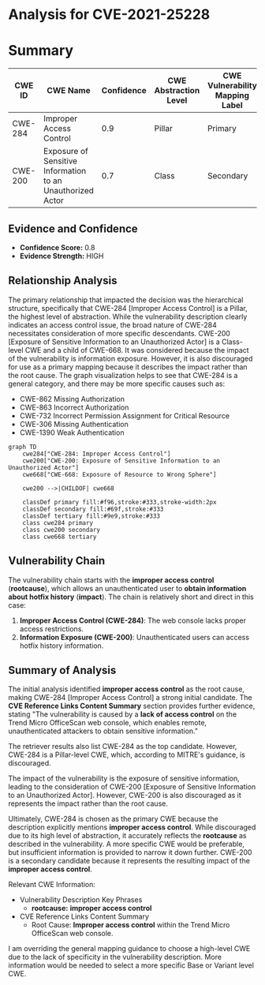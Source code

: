 # Analysis for CVE-2021-25228

# Summary
| CWE ID | CWE Name | Confidence | CWE Abstraction Level | CWE Vulnerability Mapping Label | CWE-Vulnerability Mapping Notes |
|---|---|---|---|---|---|
| CWE-284 | Improper Access Control | 0.9 | Pillar | Primary | Discouraged |
| CWE-200 | Exposure of Sensitive Information to an Unauthorized Actor | 0.7 | Class | Secondary | Discouraged |

## Evidence and Confidence

*   **Confidence Score:** 0.8
*   **Evidence Strength:** HIGH

## Relationship Analysis
The primary relationship that impacted the decision was the hierarchical structure, specifically that CWE-284 [Improper Access Control] is a Pillar, the highest level of abstraction. While the vulnerability description clearly indicates an access control issue, the broad nature of CWE-284 necessitates consideration of more specific descendants.
CWE-200 [Exposure of Sensitive Information to an Unauthorized Actor] is a Class-level CWE and a child of CWE-668. It was considered because the impact of the vulnerability is information exposure. However, it is also discouraged for use as a primary mapping because it describes the impact rather than the root cause.
The graph visualization helps to see that CWE-284 is a general category, and there may be more specific causes such as:
  - CWE-862 Missing Authorization
  - CWE-863 Incorrect Authorization
  - CWE-732 Incorrect Permission Assignment for Critical Resource
  - CWE-306 Missing Authentication
  - CWE-1390 Weak Authentication

```mermaid
graph TD
    cwe284["CWE-284: Improper Access Control"]
    cwe200["CWE-200: Exposure of Sensitive Information to an Unauthorized Actor"]
    cwe668["CWE-668: Exposure of Resource to Wrong Sphere"]

    cwe200 -->|CHILDOF| cwe668
    
    classDef primary fill:#f96,stroke:#333,stroke-width:2px
    classDef secondary fill:#69f,stroke:#333
    classDef tertiary fill:#9e9,stroke:#333
    class cwe284 primary
    class cwe200 secondary
    class cwe668 tertiary
```

## Vulnerability Chain
The vulnerability chain starts with the **improper access control** (**rootcause**), which allows an unauthenticated user to **obtain information about hotfix history** (**impact**).
The chain is relatively short and direct in this case:

1.  **Improper Access Control (CWE-284)**: The web console lacks proper access restrictions.
2.  **Information Exposure (CWE-200)**: Unauthenticated users can access hotfix history information.

## Summary of Analysis
The initial analysis identified **improper access control** as the root cause, making CWE-284 [Improper Access Control] a strong initial candidate. The **CVE Reference Links Content Summary** section provides further evidence, stating "The vulnerability is caused by a **lack of access control** on the Trend Micro OfficeScan web console, which enables remote, unauthenticated attackers to obtain sensitive information."

The retriever results also list CWE-284 as the top candidate. However, CWE-284 is a Pillar-level CWE, which, according to MITRE's guidance, is discouraged.

The impact of the vulnerability is the exposure of sensitive information, leading to the consideration of CWE-200 [Exposure of Sensitive Information to an Unauthorized Actor]. However, CWE-200 is also discouraged as it represents the impact rather than the root cause.

Ultimately, CWE-284 is chosen as the primary CWE because the description explicitly mentions **improper access control**. While discouraged due to its high level of abstraction, it accurately reflects the **rootcause** as described in the vulnerability. A more specific CWE would be preferable, but insufficient information is provided to narrow it down further.
CWE-200 is a secondary candidate because it represents the resulting impact of the **improper access control**.

Relevant CWE Information:
- Vulnerability Description Key Phrases
  - **rootcause:** **improper access control**
- CVE Reference Links Content Summary
  - Root Cause: **Improper access control** within the Trend Micro OfficeScan web console.

I am overriding the general mapping guidance to choose a high-level CWE due to the lack of specificity in the vulnerability description. More information would be needed to select a more specific Base or Variant level CWE.